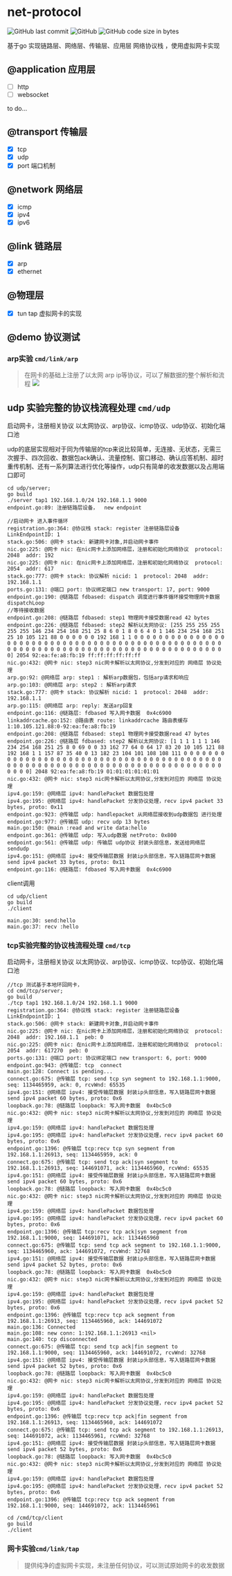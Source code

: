 # net-protocol
<img alt="GitHub last commit" src="https://img.shields.io/github/last-commit/brewlin/net-protocol">
<img alt="GitHub" src="https://img.shields.io/github/license/brewlin/net-protocol">
<img alt="GitHub code size in bytes" src="https://img.shields.io/github/languages/code-size/brewlin/net-protocol">


基于go 实现链路层、网络层、传输层、应用层 网络协议栈 ，使用虚拟网卡实现

## @application 应用层
- [ ] http
- [ ] websocket

to do...

## @transport 传输层
- [x] tcp
- [x] udp
- [x] port 端口机制

## @network 网络层
- [x] icmp
- [x] ipv4
- [x] ipv6

## @link 链路层
- [x] arp
- [x] ethernet

## @物理层
- [x] tun tap 虚拟网卡的实现

## @demo 协议测试
### arp实验 `cmd/link/arp`
>在网卡的基础上注册了以太网 arp ip等协议，可以了解数据的整个解析和流程
![](./resource/e2.png)

## udp 实验完整的协议栈流程处理 `cmd/udp`
启动网卡，注册相关协议 以太网协议、arp协议、icmp协议、udp协议、初始化端口池

udp的底层实现相对于同为传输层的tcp来说比较简单，无连接、无状态，无需三次握手、四次回收、数据包ack确认、流量控制、窗口移动、确认应答机制、超时重传机制、还有一系列算法进行优化等操作，udp只有简单的收发数据以及占用端口即可
```
cd udp/server;
go build
./server tap1 192.168.1.0/24 192.168.1.1 9000
endpoint.go:89: 注册链路层设备，  new endpoint

//启动网卡 进入事件循环
registration.go:364: @协议栈 stack: register 注册链路层设备LinkEndpointID: 1
stack.go:506: @网卡 stack: 新建网卡对象,并启动网卡事件
nic.go:225: @网卡 nic: 在nic网卡上添加网络层，注册和初始化网络协议  protocol: 2048  addr: 192
nic.go:225: @网卡 nic: 在nic网卡上添加网络层，注册和初始化网络协议  protocol: 2054  addr: 617
stack.go:777: @网卡 stack: 协议解析 nicid: 1  protocol: 2048  addr: 192.168.1.1
ports.go:131: @端口 port: 协议绑定端口 new transport: 17, port: 9000
endpoint.go:190: @链路层 fdbased: dispatch 调度进行事件循环接受物理网卡数据 dispatchLoop
//等待接收数据
endpoint.go:208: @链路层 fdbased: step1 物理网卡接受数据read 42 bytes
endpoint.go:226: @链路层 fdbased: step2 解析以太网协议: [255 255 255 255 255 255 146 234 254 168 251 25 8 6 0 1 8 0 6 4 0 1 146 234 254 168 251 25 10 105 121 88 0 0 0 0 0 0 192 168 1 1 0 0 0 0 0 0 0 0 0 0 0 0 0 0 0 0 0 0 0 0 0 0 0 0 0 0 0 0 0 0 0 0 0 0 0 0 0 0 0 0 0 0 0 0 0 0 0 0 0 0 0 0 0 0 0 0 0 0 0 0 0 0 0 0 0 0 0 0 0 0 0 0 0 0 0 0 0 0 0 0 0 0 0 0 0 0] 2054 92:ea:fe:a8:fb:19 ff:ff:ff:ff:ff:ff
nic.go:432: @网卡 nic: step3 nic网卡解析以太网协议,分发到对应的 网络层 协议处理 
arp.go:92: @网络层 arp: step1 : 解析arp数据包，包括arp请求和响应
arp.go:103: @网络层 arp: step2 : 解析arp请求
stack.go:777: @网卡 stack: 协议解析 nicid: 1  protocol: 2048  addr: 192.168.1.1
arp.go:115: @网络层 arp: reply: 发送arp回复
endpoint.go:116: @链路层: fdbased 写入网卡数据  0x4c6900
linkaddrcache.go:152: @路由表 route: linkaddrcache 路由表缓存 1:10.105.121.88:0-92:ea:fe:a8:fb:19
endpoint.go:208: @链路层 fdbased: step1 物理网卡接受数据read 47 bytes
endpoint.go:226: @链路层 fdbased: step2 解析以太网协议: [1 1 1 1 1 1 146 234 254 168 251 25 8 0 69 0 0 33 162 77 64 0 64 17 83 20 10 105 121 88 192 168 1 1 157 87 35 40 0 13 182 23 104 101 108 108 111 0 0 0 0 0 0 0 0 0 0 0 0 0 0 0 0 0 0 0 0 0 0 0 0 0 0 0 0 0 0 0 0 0 0 0 0 0 0 0 0 0 0 0 0 0 0 0 0 0 0 0 0 0 0 0 0 0 0 0 0 0 0 0 0 0 0 0 0 0 0 0 0 0 0 0 0 0 0 0 0 0] 2048 92:ea:fe:a8:fb:19 01:01:01:01:01:01
nic.go:432: @网卡 nic: step3 nic网卡解析以太网协议,分发到对应的 网络层 协议处理 
ipv4.go:159: @网络层 ipv4: handlePacket 数据包处理
ipv4.go:195: @网络层 ipv4: handlePacket 分发协议处理，recv ipv4 packet 33 bytes, proto: 0x11
endpoint.go:923: @传输层 udp: handlepacket 从网络层接收到udp数据包 进行处理 
endpoint.go:977: @传输层 udp: recv udp 13 bytes
main.go:150: @main :read and write data:hello
endpoint.go:361: @传输层 udp: 写入udp数据 netProto: 0x800
endpoint.go:561: @传输层 udp: 传输层 udp协议 封装头部信息，发送给网络层  sendudp
ipv4.go:151: @网络层 ipv4: 接受传输层数据 封装ip头部信息，写入链路层网卡数据 send ipv4 packet 33 bytes, proto: 0x11
endpoint.go:116: @链路层: fdbased 写入网卡数据  0x4c6900

```
client调用
```
cd udp/client
go build
./client

main.go:30: send:hello
main.go:37: recv :hello

```

### tcp实验完整的协议栈流程处理 `cmd/tcp`
启动网卡，注册相关协议 以太网协议、arp协议、icmp协议、tcp协议、初始化端口池
```
//tcp 测试基于本地环回网卡，
cd cmd/tcp/server;
go build
./tcp tap1 192.168.1.0/24 192.168.1.1 9000
registration.go:364: @协议栈 stack: register 注册链路层设备LinkEndpointID: 1
stack.go:506: @网卡 stack: 新建网卡对象,并启动网卡事件
nic.go:225: @网卡 nic: 在nic网卡上添加网络层，注册和初始化网络协议  protocol: 2048  addr: 192.168.1.1  peb: 0
nic.go:225: @网卡 nic: 在nic网卡上添加网络层，注册和初始化网络协议  protocol: 2054  addr: 617270  peb: 0
ports.go:131: @端口 port: 协议绑定端口 new transport: 6, port: 9000
endpoint.go:943: @传输层: tcp  connect
main.go:128: Connect is pending...
connect.go:675: @传输层 tcp: send tcp syn segment to 192.168.1.1:9000, seq: 1134465959, ack: 0, rcvWnd: 65535
ipv4.go:151: @网络层 ipv4: 接受传输层数据 封装ip头部信息，写入链路层网卡数据 send ipv4 packet 60 bytes, proto: 0x6
loopback.go:78: @链路层 loopback: 写入网卡数据  0x4bc5c0
nic.go:432: @网卡 nic: step3 nic网卡解析以太网协议,分发到对应的 网络层 协议处理 
ipv4.go:159: @网络层 ipv4: handlePacket 数据包处理
ipv4.go:195: @网络层 ipv4: handlePacket 分发协议处理，recv ipv4 packet 60 bytes, proto: 0x6
endpoint.go:1396: @传输层 tcp:recv tcp syn segment from 192.168.1.1:26913, seq: 1134465959, ack: 0
connect.go:675: @传输层 tcp: send tcp ack|syn segment to 192.168.1.1:26913, seq: 144691071, ack: 1134465960, rcvWnd: 65535
ipv4.go:151: @网络层 ipv4: 接受传输层数据 封装ip头部信息，写入链路层网卡数据 send ipv4 packet 60 bytes, proto: 0x6
loopback.go:78: @链路层 loopback: 写入网卡数据  0x4bc5c0
nic.go:432: @网卡 nic: step3 nic网卡解析以太网协议,分发到对应的 网络层 协议处理 
ipv4.go:159: @网络层 ipv4: handlePacket 数据包处理
ipv4.go:195: @网络层 ipv4: handlePacket 分发协议处理，recv ipv4 packet 60 bytes, proto: 0x6
endpoint.go:1396: @传输层 tcp:recv tcp ack|syn segment from 192.168.1.1:9000, seq: 144691071, ack: 1134465960
connect.go:675: @传输层 tcp: send tcp ack segment to 192.168.1.1:9000, seq: 1134465960, ack: 144691072, rcvWnd: 32768
ipv4.go:151: @网络层 ipv4: 接受传输层数据 封装ip头部信息，写入链路层网卡数据 send ipv4 packet 52 bytes, proto: 0x6
loopback.go:78: @链路层 loopback: 写入网卡数据  0x4bc5c0
nic.go:432: @网卡 nic: step3 nic网卡解析以太网协议,分发到对应的 网络层 协议处理 
ipv4.go:159: @网络层 ipv4: handlePacket 数据包处理
ipv4.go:195: @网络层 ipv4: handlePacket 分发协议处理，recv ipv4 packet 52 bytes, proto: 0x6
endpoint.go:1396: @传输层 tcp:recv tcp ack segment from 192.168.1.1:26913, seq: 1134465960, ack: 144691072
main.go:136: Connected
main.go:108: new conn: 1:192.168.1.1:26913 <nil>
main.go:140: tcp disconnected
connect.go:675: @传输层 tcp: send tcp ack|fin segment to 192.168.1.1:9000, seq: 1134465960, ack: 144691072, rcvWnd: 32768
ipv4.go:151: @网络层 ipv4: 接受传输层数据 封装ip头部信息，写入链路层网卡数据 send ipv4 packet 52 bytes, proto: 0x6
loopback.go:78: @链路层 loopback: 写入网卡数据  0x4bc5c0
nic.go:432: @网卡 nic: step3 nic网卡解析以太网协议,分发到对应的 网络层 协议处理 
ipv4.go:159: @网络层 ipv4: handlePacket 数据包处理
ipv4.go:195: @网络层 ipv4: handlePacket 分发协议处理，recv ipv4 packet 52 bytes, proto: 0x6
endpoint.go:1396: @传输层 tcp:recv tcp ack|fin segment from 192.168.1.1:26913, seq: 1134465960, ack: 144691072
connect.go:675: @传输层 tcp: send tcp ack segment to 192.168.1.1:26913, seq: 144691072, ack: 1134465961, rcvWnd: 32768
ipv4.go:151: @网络层 ipv4: 接受传输层数据 封装ip头部信息，写入链路层网卡数据 send ipv4 packet 52 bytes, proto: 0x6
loopback.go:78: @链路层 loopback: 写入网卡数据  0x4bc5c0
nic.go:432: @网卡 nic: step3 nic网卡解析以太网协议,分发到对应的 网络层 协议处理 
ipv4.go:159: @网络层 ipv4: handlePacket 数据包处理
ipv4.go:195: @网络层 ipv4: handlePacket 分发协议处理，recv ipv4 packet 52 bytes, proto: 0x6
endpoint.go:1396: @传输层 tcp:recv tcp ack segment from 192.168.1.1:9000, seq: 144691072, ack: 1134465961

cd /cmd/tcp/client
go build
./client
```
### 网卡实验`cmd/link/tap`
>提供纯净的虚拟网卡实现，未注册任何协议，可以测试原始网卡的收发数据

